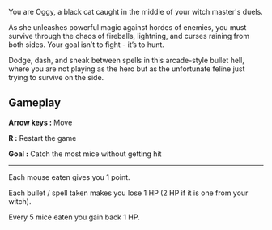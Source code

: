 You are Oggy, a black cat caught in the middle of your witch master's duels.

As she unleashes powerful magic against hordes of enemies, you must survive through the chaos of fireballs, lightning, and curses raining from both sides. Your goal isn’t to fight - it’s to hunt.

Dodge, dash, and sneak between spells in this arcade-style bullet hell, where you are not playing as the hero but as the unfortunate feline just trying to survive on the side.

## Gameplay

**Arrow keys :** Move

**R :** Restart the game

**Goal :** Catch the most mice without getting hit

---

Each mouse eaten gives you 1 point.

Each bullet / spell taken makes you lose 1 HP (2 HP if it is one from your witch).

Every 5 mice eaten you gain back 1 HP.